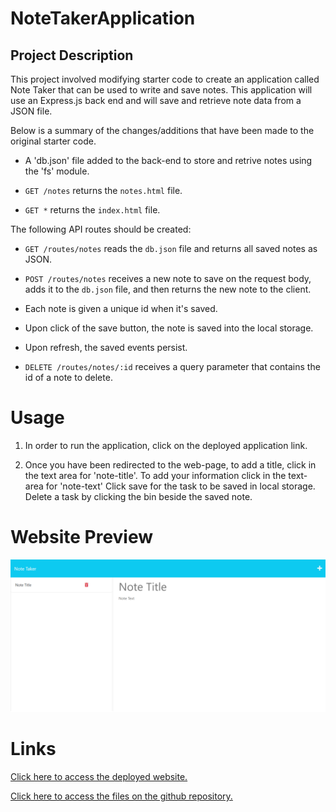 # NoteTakerApplication


## Project Description 

This project involved modifying starter code to create an application called Note Taker that can be used to write and save notes. This application will use an Express.js back end and will save and retrieve note data from a JSON file.

Below is a summary of the changes/additions that have been made to the original starter code.

* A 'db.json' file added to the back-end to store and retrive notes using the 'fs' module.

* `GET /notes`  returns the `notes.html` file.

* `GET *` returns the `index.html` file.

The following API routes should be created:

* `GET /routes/notes` reads the `db.json` file and returns all saved notes as JSON.

* `POST /routes/notes` receives a new note to save on the request body, adds it to the `db.json` file, and then returns the new note to the client. 

* Each note is given a unique id when it's saved.

* Upon click of the save button, the note is saved into the local storage. 

* Upon refresh, the saved events persist. 

* `DELETE /routes/notes/:id` receives a query parameter that contains the id of a note to delete. 

# Usage

1. In order to run the application, click on the deployed application link.

2. Once you have been redirected to the web-page, to add a title, click in the text area for 'note-title'. To add your information click in the text-area for 'note-text' Click save for the task to be saved in local storage. Delete a task by clicking the bin beside the saved note.

# Website Preview

![Website Screenshot](websiteScreenshot.png)

# Links
[Click here to access the deployed website.](https://fadumaabdi.github.io/CalenderApplication/)

[Click here to access the files on the github repository.](https://github.com/fadumaabdi/NoteTakerApplication)

